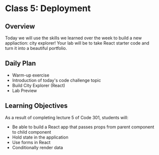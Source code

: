 # Class 5: Deployment

## Overview

Today we will use the skills we learned over the week to build a new appliaction: city explorer! Your lab will be to take React starter code and turn it into a beautiful portfolio.

## Daily Plan

- Warm-up exercise
- Introduction of today's code challenge topic
- Build City Explorer (React)
- Lab Preview

## Learning Objectives

As a result of completing lecture 5 of Code 301, students will:

- Be able to build a React app that passes props from parent component to child component
- Hold state in the application
- Use forms in React
- Conditionally render data
